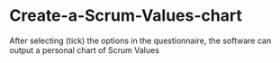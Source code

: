 # Create-a-Scrum-Values-chart
After selecting (tick) the options in the questionnaire, the software can output a personal chart of Scrum Values
